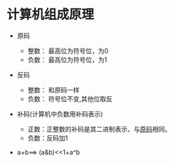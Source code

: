 #  计算机组成原理



+ 原码
  + 整数： 最高位为符号位，为0
  + 负数： 最高位为符号位，为1
+ 反码
  + 整数： 和原码一样
  + 负数： 符号位不变,其他位取反
+ 补码(计算机中负数用补码表示)
  - 正数：正整数的补码是其二进制表示，与[原码](https://baike.baidu.com/item/原码)相同。
  - 负数：反码加1

+ a+b==> (a&b)<<1+a^b